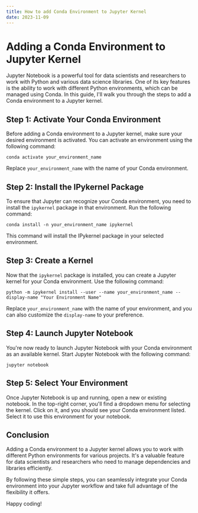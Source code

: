 ```yaml
---
title: How to add Conda Environment to Jupyter Kernel
date: 2023-11-09
---
```


# Adding a Conda Environment to Jupyter Kernel

Jupyter Notebook is a powerful tool for data scientists and researchers to work with Python and various data science libraries. One of its key features is the ability to work with different Python environments, which can be managed using Conda. In this guide, I'll walk you through the steps to add a Conda environment to a Jupyter kernel.

## Step 1: Activate Your Conda Environment

Before adding a Conda environment to a Jupyter kernel, make sure your desired environment is activated. You can activate an environment using the following command:

```
conda activate your_environment_name
```

Replace `your_environment_name` with the name of your Conda environment.

## Step 2: Install the IPykernel Package

To ensure that Jupyter can recognize your Conda environment, you need to install the `ipykernel` package in that environment. Run the following command:

```
conda install -n your_environment_name ipykernel
```

This command will install the IPykernel package in your selected environment.

## Step 3: Create a Kernel

Now that the `ipykernel` package is installed, you can create a Jupyter kernel for your Conda environment. Use the following command:

```
python -m ipykernel install --user --name your_environment_name --display-name "Your Environment Name"
```

Replace `your_environment_name` with the name of your environment, and you can also customize the `display-name` to your preference.

## Step 4: Launch Jupyter Notebook

You're now ready to launch Jupyter Notebook with your Conda environment as an available kernel. Start Jupyter Notebook with the following command:

```
jupyter notebook
```


## Step 5: Select Your Environment

Once Jupyter Notebook is up and running, open a new or existing notebook. In the top-right corner, you'll find a dropdown menu for selecting the kernel. Click on it, and you should see your Conda environment listed. Select it to use this environment for your notebook.

## Conclusion

Adding a Conda environment to a Jupyter kernel allows you to work with different Python environments for various projects. It's a valuable feature for data scientists and researchers who need to manage dependencies and libraries efficiently.

By following these simple steps, you can seamlessly integrate your Conda environment into your Jupyter workflow and take full advantage of the flexibility it offers.

Happy coding!